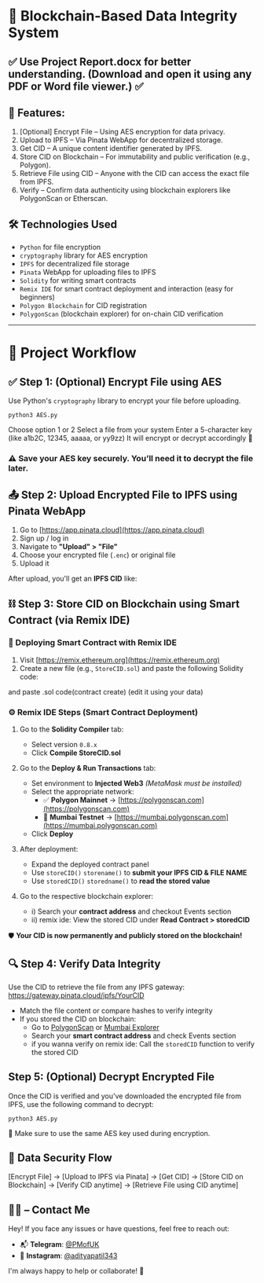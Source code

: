 # 🔐 Blockchain-Based Data Integrity System 
## ✅ Use Project Report.docx for better understanding. (Download and open it using any PDF or Word file viewer.) ✅

## 📌 Features:

1. [Optional] Encrypt File – Using AES encryption for data privacy.
2. Upload to IPFS – Via Pinata WebApp for decentralized storage.
3. Get CID – A unique content identifier generated by IPFS.
4. Store CID on Blockchain – For immutability and public verification (e.g., Polygon).
5. Retrieve File using CID – Anyone with the CID can access the exact file from IPFS.
6. Verify – Confirm data authenticity using blockchain explorers like PolygonScan or Etherscan.

## 🛠️ Technologies Used

- `Python` for file encryption
- `cryptography` library for AES encryption
- `IPFS` for decentralized file storage
- `Pinata` WebApp for uploading files to IPFS
- `Solidity` for writing smart contracts
- `Remix IDE` for smart contract deployment and interaction (easy for beginners)
- `Polygon Blockchain` for CID registration
- `PolygonScan` (blockchain explorer) for on-chain CID verification

---

# 🧭 Project Workflow

## ✅ Step 1: (Optional) Encrypt File using AES

Use Python's `cryptography` library to encrypt your file before uploading.

    python3 AES.py

Choose option 1 or 2
Select a file from your system
Enter a 5-character key (like a1b2C, 12345, aaaaa, or yy9zz)
It will encrypt or decrypt accordingly 🎉

### ⚠️ Save your AES key securely. You’ll need it to decrypt the file later.

## 📤 Step 2: Upload Encrypted File to IPFS using Pinata WebApp

1. Go to [https://app.pinata.cloud](https://app.pinata.cloud)
2. Sign up / log in
3. Navigate to **"Upload" > "File"**
4. Choose your encrypted file (`.enc`) or original file
5. Upload it

After upload, you'll get an **IPFS CID** like: <QmTzQ1dU8m3vC5RQjV5zsdVxzyRzv2Yw9B9oP2C1WnZqhB>

## ⛓️ Step 3: Store CID on Blockchain using Smart Contract (via Remix IDE)

### 🔧 Deploying Smart Contract with Remix IDE

1. Visit [https://remix.ethereum.org](https://remix.ethereum.org)
2. Create a new file (e.g., `StoreCID.sol`) and paste the following Solidity code:

and paste .sol code(contract create) (edit it using your data)

### ⚙️ Remix IDE Steps (Smart Contract Deployment)

1. Go to the **Solidity Compiler** tab:
   - Select version `0.8.x`
   - Click **Compile StoreCID.sol**

2. Go to the **Deploy & Run Transactions** tab:
   - Set environment to **Injected Web3** *(MetaMask must be installed)*
   - Select the appropriate network:
     - ✅ **Polygon Mainnet** → [https://polygonscan.com](https://polygonscan.com)
     - 🧪 **Mumbai Testnet** → [https://mumbai.polygonscan.com](https://mumbai.polygonscan.com)
   - Click **Deploy**

3. After deployment:
   - Expand the deployed contract panel
   - Use `storeCID()` `storename()` to **submit your IPFS CID & FILE NAME**
   - Use `storedCID()` `storedname()` to **read the stored value**

4. Go to the respective blockchain explorer:
   - i) Search your **contract address** and checkout Events section
   - ii) remix ide: View the stored CID under **Read Contract > storedCID**

🛡️ **Your CID is now permanently and publicly stored on the blockchain!**

## 🔍 Step 4: Verify Data Integrity

Use the CID to retrieve the file from any IPFS gateway: https://gateway.pinata.cloud/ipfs/YourCID


- Match the file content or compare hashes to verify integrity  
- If you stored the CID on blockchain:
  - Go to [PolygonScan](https://polygonscan.com) or [Mumbai Explorer](https://mumbai.polygonscan.com)
  - Search your **smart contract address** and check Events section
  - if you wanna verify on remix ide: Call the `storedCID` function to verify the stored CID

## Step 5: (Optional) Decrypt Encrypted File
Once the CID is verified and you've downloaded the encrypted file from IPFS, use the following command to decrypt:

    python3 AES.py
    
🔑 Make sure to use the same AES key used during encryption.

## 🔐 Data Security Flow

[Encrypt File] → [Upload to IPFS via Pinata] → [Get CID] → [Store CID on Blockchain] → [Verify CID anytime] → [Retrieve File using CID anytime]

## 📩💬 – Contact Me

Hey!
If you face any issues or have questions, feel free to reach out:

- 📬 **Telegram**: [@PMofUK](https://t.me/PMofUK)  
- 📸 **Instagram**: [@adityapatil343](https://www.instagram.com/adityapatil343/)

I'm always happy to help or collaborate! 🤗

